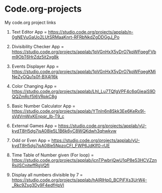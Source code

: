 # Code.org-projects
My code.org project links


1. Text Editor App = https://studio.code.org/projects/applab/n-0gNEVuGaUo2LUtSRMaaKnrt-RFRbNkdZgDDGgJ_Po

2. Divisibility Checker App = https://studio.code.org/projects/applab/1pVGnHxX5yDrO7kpWFqegFVbm9ObT6HrZdz5it2xg8k

3. Events Displayer App = https://studio.code.org/projects/applab/1pVGnHxX5yDrO7kpWFqegKMiNeZyOQu1s0f-BX4j16k

4. Color Changing App = https://studio.code.org/projects/applab/LhI_Lu7TQfgVPF4c6qGieaiS9DQQZmRcf5l6VRpkC8g

5. Basic Number Calculator App = https://studio.code.org/projects/applab/YTnln6n8Skk3Ee6KeRx9l-sVdVmWxKEnpqr_Ib-T9_c

6. External Games App = https://studio.code.org/projects/applab/yU-kydT8H5dg7jsA08le5L1B6k6yC8WQKdwh3qhwkvw

7. Odd or Even App = https://studio.code.org/projects/applab/yU-kydT8H5dg7jsA08le5NpzoCFI_FWP6JdKIf0-rUE

8. Time Table of Number given (For loop) = https://studio.code.org/projects/applab/jcnTPwbrjQwU1qP8e53HCVZznRsjlSCniteffRgVQfI

9. Display all numbers divisible by 7 = https://studio.code.org/projects/applab/hAIRlHp0_BCPiFXs3UrW4-_Rkc9Zsg3Dy9F4edfHpVI
